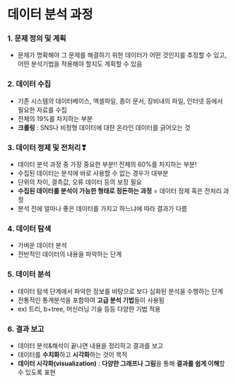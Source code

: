 # 데이터 분석 과정

### 1. 문제 정의 및 계획
- 문제가 명확해야 그 문제를 해결하기 위한 데이터가 어떤 것인지를 추정할 수 있고, 어떤 분석기법을 적용해야 할지도 계획할 수 있음

### 2. 데이터 수집
- 기존 시스템의 데이터베이스, 엑셀파일, 종이 문서, 장비내의 파일, 인터넷 등에서 필요한 자료를 수집
- 전체의 19%를 차지하는 부분
- **크롤링** : SNS나 비정형 데이터에 대한 온라인 데이터를 긁어오는 것

### 3. 데이터 정제 및 전처리❣
- 데이터 분석 과정 중 가장 중요한 부분!! 전체의 60%를 차지하는 부분!
- 수집된 데이터는 분석에 바로 사용할 수 없는 경우가 대부분
- 단위의 차이, 결측값, 오류 데이터 등의 보정 필요
- **수집된 데이터를 분석이 가능한 형태로 정돈하는 과정** = 데이터 정제 혹은 전처리 과정
- 분석 전에 얼마나 좋은 데이터를 가지고 하느냐에 따라 결과가 다름

### 4. 데이터 탐색
- 가벼운 데이터 분석
- 전반적인 데이터의 내용을 파악하는 단계

### 5. 데이터 분석
- 데이터 탐색 단계에서 파악한 정보를 바탕으로 보다 심화된 분석을 수행하는 단계
- 전통적인 통계분석을 포함하여 **고급 분석 기법**들이 사용됨
- ex) 트리, b+tree, 머신러닝 기술 등등 다양한 기법 적용

### 6. 결과 보고
- 데이터 분석&해석이 끝나면 내용을 정리하고 결과를 보고
- 데이터를 **수치화**하고 **시각화**하는 것이 목적
- **데이터 시각화(visualization)** : **다양한 그래프나 그림**을 통해 **결과를 쉽게 이해**할 수 있도록 표현
